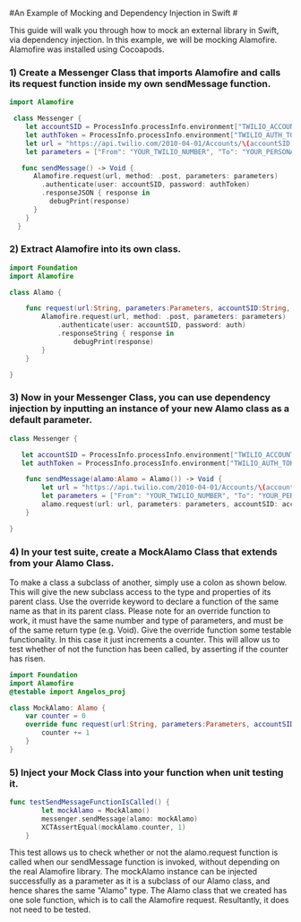 #An Example of Mocking and Dependency Injection in Swift #

This guide will walk you through how to mock an external library in Swift, via dependency injection.
In this example, we will be mocking Alamofire. Alamofire was installed using Cocoapods.

### 1) Create a Messenger Class that imports Alamofire and calls its request function inside my own sendMessage function.

```Swift
import Alamofire

 class Messenger {
    let accountSID = ProcessInfo.processInfo.environment["TWILIO_ACCOUNT_SID"]
    let authToken = ProcessInfo.processInfo.environment["TWILIO_AUTH_TOKEN"]
    let url = "https://api.twilio.com/2010-04-01/Accounts/\(accountSID)/Messages"
    let parameters = ["From": "YOUR_TWILIO_NUMBER", "To": "YOUR_PERSONAL_NUMBER", "Body": "Hello from Swift!"]

   func sendMessage() -> Void {
      Alamofire.request(url, method: .post, parameters: parameters)
        .authenticate(user: accountSID, password: authToken)
        .responseJSON { response in
          debugPrint(response)
      }
    }
  }
```

### 2) Extract Alamofire into its own class.

```Swift
import Foundation
import Alamofire

class Alamo {

    func request(url:String, parameters:Parameters, accountSID:String, auth:String) -> Void {
        Alamofire.request(url, method: .post, parameters: parameters)
            .authenticate(user: accountSID, password: auth)
            .responseString { response in
                debugPrint(response)
        }
    }

}
```

### 3) Now in your Messenger Class, you can use dependency injection by inputting an instance of your new Alamo class as a default parameter.

```Swift
class Messenger {

   let accountSID = ProcessInfo.processInfo.environment["TWILIO_ACCOUNT_SID"]
   let authToken = ProcessInfo.processInfo.environment["TWILIO_AUTH_TOKEN"]

    func sendMessage(alamo:Alamo = Alamo()) -> Void {
        let url = "https://api.twilio.com/2010-04-01/Accounts/\(accountSID)/Messages"
        let parameters = ["From": "YOUR_TWILIO_NUMBER", "To": "YOUR_PERSONAL_NUMBER", "Body": "Hello from Swift!"]
        alamo.request(url: url, parameters: parameters, accountSID: accountSID, auth: authToken)
    }

}
```

### 4) In your test suite, create a MockAlamo Class that extends from your Alamo Class.

To make a class a subclass of another, simply use a colon as shown below. This will give the new subclass access to the type and properties of its parent class.
Use the override keyword to declare a function of the same name as that in its parent class. Please note for an override function to work, it must have the same number and type of parameters, and must be of the same return type (e.g. Void).
Give the override function some testable functionality. In this case it just increments a counter. This will allow us to test whether of not the function has been called, by asserting if the counter has risen.

```Swift
import Foundation
import Alamofire
@testable import Angelos_proj

class MockAlamo: Alamo {
    var counter = 0
    override func request(url:String, parameters:Parameters, accountSID:String, auth:String) -> Void {
        counter += 1
    }
}
```

### 5) Inject your Mock Class into your function when unit testing it.

```Swift
func testSendMessageFunctionIsCalled() {
        let mockAlamo = MockAlamo()
        messenger.sendMessage(alamo: mockAlamo)
        XCTAssertEqual(mockAlamo.counter, 1)
    }
```

This test allows us to check whether or not the alamo.request function is called when our sendMessage function is invoked, without depending on the real Alamofire library.
The mockAlamo instance can be injected successfully as a parameter as it is a subclass of our Alamo class, and hence shares the same "Alamo" type.
The Alamo class that we created has one sole function, which is to call the Alamofire request. Resultantly, it does not need to be tested.
